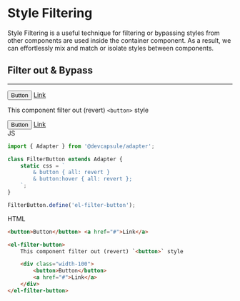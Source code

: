 # Style Filtering

Style Filtering is a useful technique for filtering or bypassing styles
from other components are used inside the container component.
As a result, we can effortlessly mix and match or isolate styles between components.

## Filter out & Bypass
---

<button>Button</button> <a href="#">Link</a>

<el-filter-button>

This component filter out (revert) `<button>` style

<div class="width-100">
    <button>Button</button>
    <a href="#">Link</a>
</div>
</el-filter-button>

<el-code-block>
<div el="bar-top-left">JS</div>

```ts
import { Adapter } from '@devcapsule/adapter';

class FilterButton extends Adapter {
    static css = `
        & button { all: revert }
        & button:hover { all: revert };
    `;
}

FilterButton.define('el-filter-button');
```
</el-code-block>

<el-code-block>
<div el="bar-top-left">HTML</div>

```html
<button>Button</button> <a href="#">Link</a>

<el-filter-button>
    This component filter out (revert) `<button>` style

    <div class="width-100">
        <button>Button</button>
        <a href="#">Link</a>
    </div>
</el-filter-button>
```
</el-code-block>